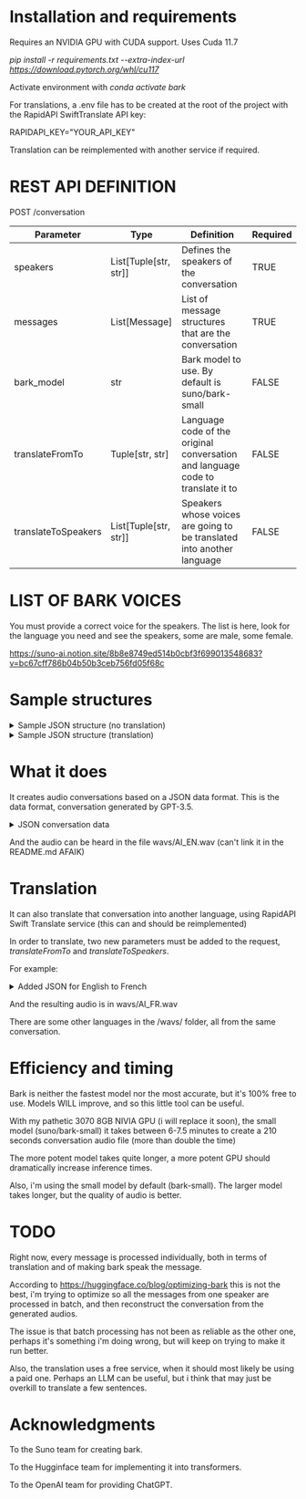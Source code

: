 # Installation and requirements

Requires an NVIDIA GPU with CUDA support.
Uses Cuda 11.7

*pip install -r requirements.txt --extra-index-url https://download.pytorch.org/whl/cu117*

Activate environment with *conda activate bark*

For translations, a .env file has to be created at the root of the project with the RapidAPI SwiftTranslate API key:

RAPIDAPI_KEY="YOUR_API_KEY"

Translation can be reimplemented with another service if required.

# REST API DEFINITION

POST /conversation

| Parameter | Type | Definition | Required |
|-----------|------|------------|----------|
| speakers | List[Tuple[str, str]] | Defines the speakers of the conversation | TRUE |
| messages | List[Message] | List of message structures that are the conversation | TRUE |
| bark_model | str | Bark model to use. By default is suno/bark-small | FALSE |
| translateFromTo | Tuple[str, str] | Language code of the original conversation and language code to translate it to | FALSE |
| translateToSpeakers | List[Tuple[str, str]] | Speakers whose voices are going to be translated into another language | FALSE |


# LIST OF BARK VOICES

You must provide a correct voice for the speakers. The list is here, look for the language you need and see the speakers, some are male, some female.

https://suno-ai.notion.site/8b8e8749ed514b0cbf3f699013548683?v=bc67cff786b04b50b3ceb756fd05f68c

# Sample structures

<details>
    <summary>Sample JSON structure (no translation)</summary> 

    ```
    {
        "bark_model": "suno/bark-small",
        "speakers": [
            ["Alex", "v2/en_speaker_1"],
            ["Luis", "v2/en_speaker_2"]
        ],
        "messages": [
            {
                "speaker": "Alex",
                "message": "Hey, Luis. How are you?"
            },
            {
                "speaker": "Luis",
                "message": "Fine, thanks. How about you?"
            },
            {
                "speaker": "Alex",
                "message": "Doing good."
            },
            {
                "speaker": "Luis",
                "message": "Glad to hear it."
            }
        ]
    }
    ```

</details>

<details>
    <summary>Sample JSON structure (translation)</summary> 

    ```
    {
        "bark_model": "suno/bark-small",
        "speakers": [
            ["Alex", "v2/en_speaker_1"],
            ["Luis", "v2/en_speaker_2"]
        ],
        "translateFromTo": ["en", "fr"],
        "translateToSpeakers": [
            ["Alex", "v2/fr_speaker_1"],
            ["Luis", "v2/fr_speaker_2"]
        ]
        "messages": [
            {
                "speaker": "Alex",
                "message": "Hey, Luis. How are you?"
            },
            {
                "speaker": "Luis",
                "message": "Fine, thanks. How about you?"
            },
            {
                "speaker": "Alex",
                "message": "Doing good."
            },
            {
                "speaker": "Luis",
                "message": "Glad to hear it."
            }
        ]
    }
    ```

</details>



# What it does

It creates audio conversations based on a JSON data format.
This is the data format, conversation generated by GPT-3.5.

<details>
  <summary>JSON conversation data</summary> 
  
  ```
{
    "bark_model": "suno/bark-small",
    "speakers": [
        ["Alex", "v2/en_speaker_1"],
        ["Luis", "v2/en_speaker_2"]
    ],
    "messages": [
        {
            "speaker": "Alex",
            "message": "Luis, have you ever wondered about the meaning of life, especially in this era of rapid advancements in AI?"
        },
        {
            "speaker": "Luis",
            "message": "Absolutely, Alex. It's a profound question. Do you think AI has any role in defining the purpose of our existence?"
        },
        {
            "speaker": "Alex",
            "message": "Interesting thought. While AI enhances our capabilities, I believe the meaning of life goes beyond technological advancements. What's your take?"
        },
        {
            "speaker": "Luis",
            "message": "I agree, Alex. AI may assist us, but finding purpose is a personal journey. It's about connections, experiences, and making a positive impact on the world."
        },
        {
            "speaker": "Alex",
            "message": "True. Our interactions with AI should enrich our lives, not overshadow the human experience. What values do you think are crucial in this context?"
        },
        {
            "speaker": "Luis",
            "message": "Empathy, compassion, and creativity come to mind. These human qualities define our essence and contribute to a meaningful life."
        },
        {
            "speaker": "Alex",
            "message": "Absolutely. AI can handle tasks, but the depth of human emotions and the pursuit of knowledge give life its richness. How do you see the balance between AI and humanity?"
        },
        {
            "speaker": "Luis",
            "message": "Maintaining a balance is crucial. We should leverage AI for efficiency but ensure it aligns with our values. Human connection remains irreplaceable."
        },
        {
            "speaker": "Alex",
            "message": "Well said, Luis. It's about using technology as a tool to enhance our lives rather than letting it dictate our existence. What about the ethical aspects of AI?"
        },
        {
            "speaker": "Luis",
            "message": "Ethics are vital. We need responsible AI development to prevent unintended consequences. Ensuring AI aligns with human values is key to a harmonious future."
        },
        {
            "speaker": "Alex",
            "message": "Couldn't agree more. As we navigate this AI era, fostering a global conversation on ethics and values will be crucial. What role do you see for individuals in shaping this future?"
        },
        {
            "speaker": "Luis",
            "message": "Individuals play a significant role. By staying informed, promoting ethical practices, and actively participating in discussions, we can collectively shape a positive future."
        },
        {
            "speaker": "Alex",
            "message": "Absolutely, Luis. It's a shared responsibility. As we harness the power of AI, let's ensure it aligns with our collective vision of a purposeful and meaningful life. What do you envision for the future?"
        },
        {
            "speaker": "Luis",
            "message": "I see a future where AI and humanity coexist harmoniously, complementing each other's strengths. Together, we can unlock new possibilities and make a positive impact on the world."
        },
        {
            "speaker": "Alex",
            "message": "Well said, Luis. Let's work towards that future. As we navigate this era, let's ensure the meaning of life continues to thrive, enriched by our humanity and guided by ethical principles."
        },
        {
            "speaker": "Luis",
            "message": "Agreed, Alex. It's a journey worth taking. As long as we keep our values at the forefront, the era of AI can be a force for good in defining the meaning of life."
        }
    ]
}
  ```

</details>
  

And the audio can be heard in the file wavs/AI_EN.wav (can't link it in the README.md AFAIK)


# Translation

It can also translate that conversation into another language, using RapidAPI Swift Translate service (this can and should be reimplemented)

In order to translate, two new parameters must be added to the request, *translateFromTo* and *translateToSpeakers*.

For example:

<details>
    <summary>Added JSON for English to French</summary> 

    ```
    "translateFromTo": ["en", "fr"],
    "translateToSpeakers": [
        ["Alex", "v2/fr_speaker_1"],
        ["Luis", "v2/fr_speaker_2"]
    ]
    ```

</details>


And the resulting audio is in wavs/AI_FR.wav

There are some other languages in the /wavs/ folder, all from the same conversation.


# Efficiency and timing

Bark is neither the fastest model nor the most accurate, but it's 100% free to use. Models WILL improve, and so this little tool can be useful.

With my pathetic 3070 8GB NIVIA GPU (i will replace it soon), the small model (suno/bark-small) it takes between 6-7.5 minutes to create a 210 seconds conversation audio file (more than double the time)

The more potent model takes quite longer, a more potent GPU should dramatically increase inference times.

Also, i'm using the small model by default (bark-small). The larger model takes longer, but the quality of audio is better.

# TODO

Right now, every message is processed individually, both in terms of translation and of making bark speak the message.

According to https://huggingface.co/blog/optimizing-bark this is not the best, i'm trying to optimize so all the messages from one speaker are processed in batch, and then reconstruct the conversation from the generated audios.

The issue is that batch processing has not been as reliable as the other one, perhaps it's something i'm doing wrong, but will keep on trying to make it run better.

Also, the translation uses a free service, when it should most likely be using a paid one. Perhaps an LLM can be useful, but i think that may just be overkill to translate a few sentences.

# Acknowledgments

To the Suno team for creating bark.

To the Hugginface team for implementing it into transformers.

To the OpenAI team for providing ChatGPT.
